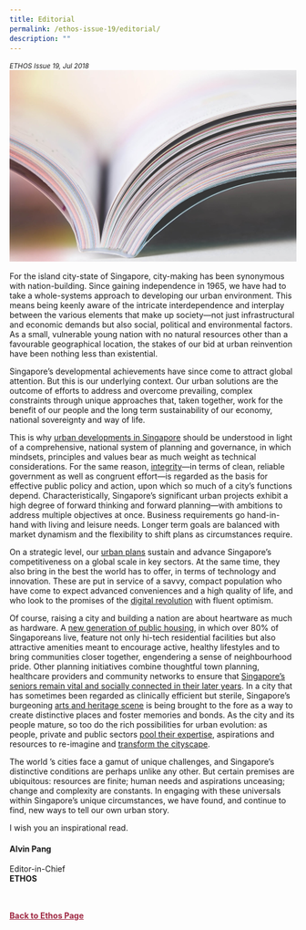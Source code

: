 ```yaml
---
title: Editorial
permalink: /ethos-issue-19/editorial/
description: ""
---
```

<style>

.back a
{
	color: #9f2943;
	font-weight: bold;
}

#banner img
{
	width:100%;
}
	
.author
{
border-bottom: 1px solid black;
margin-top:40px;
padding-bottom:30px;
border-top: 1px solid black;	

}

.author p {
	font-size: 0.9em;
	line-height:24px !important;
	}	

.break
{
   border-top: 1px solid  black;
   border-bottom: 1px solid black;
	 padding:20px;
	text-align:center;
	margin-top:50px;
}
	
.break1
{
font-family: Georgia;
	font-size:20px;
	font-style: italic;
	font-weight: bold;
}

.boxheader {
	color: white !important;
	}	

.containerbox {
	background-color: #B7C9E2;
	border-radius: 10px;
	padding: 5%;
	margin-top: 5%;
	
	}	

li {
	font-size: 15px !important;
	
	}	

</style>

<em><small>ETHOS Issue 19, Jul 2018</small></em>
<img src="/images/Landing_Banner_Images/tile_editorial.jpg">




<p>For the island city-state of Singapore, city-making has been synonymous with nation-building. Since gaining independence in 1965, we have had to take a whole-systems approach to developing our urban environment. This means being keenly aware of the intricate interdependence and interplay between the various elements that make up society—not just infrastructural and economic demands but also social, political and environmental factors. As a small, vulnerable young nation with no natural resources other than a favourable geographical location, the stakes of our bid at urban reinvention have been nothing less than existential.</p>

<p>Singapore’s developmental achievements have since come to attract global attention. But this is our underlying context. Our urban solutions are the outcome of efforts to address and overcome prevailing, complex constraints through unique approaches that, taken together, work for the benefit of our people and the long term sustainability of our economy, national sovereignty and way of life.</p>

<p>This is why <a target="_blank" href="/ethos-issue-19/developing-a-liveable-and-sustainable-singapore/">urban developments in Singapore</a>&nbsp;should be understood in light of a comprehensive, national system of planning and governance, in which mindsets, principles and values bear as much weight as technical considerations. For the same reason, <a target="_blank" href="/ethos-issue-19/integrity-fundamentals-for-singapores-governance-success/">integrity</a>—in terms of clean, reliable government as well as congruent effort—is regarded as the basis for effective public policy and action, upon which so much of a city’s functions depend. Characteristically, Singapore’s significant urban projects exhibit a high degree of forward thinking and forward planning—with ambitions to address multiple objectives at once. Business requirements go hand-in-hand with living and leisure needs. Longer term goals are balanced with market dynamism and the flexibility to shift plans as circumstances require.</p>

<p>On a strategic level, our <a target="_blank" href="/ethos-issue-19/connecting-to-the-world-singapore-as-a-hub-port/">urban plans</a>&nbsp;sustain and advance Singapore’s competitiveness on a global scale in key sectors. At the same time, they also bring in the best the world has to offer, in terms of technology and innovation. These are put in service of a savvy, compact population who have come to expect advanced conveniences and a high quality of life, and who look to the promises of the <a target="_blank" href="/ethos-issue-19/public-transport-planning-and-the-technological-revolution/">digital revolution</a>&nbsp;with fluent optimism.</p>

<p>Of course, raising a city and building a nation are about heartware as much as hardware. A <a target="_blank" href="/ethos-issue-19/the-future-of-heartland-living/">new generation of public housing</a>, in which over 80% of Singaporeans live, feature not only hi-tech residential facilities but also attractive amenities meant to encourage active, healthy lifestyles and to bring communities closer together, engendering a sense of neighbourhood pride. Other planning initiatives combine thoughtful town planning, healthcare providers and community networks to ensure that <a target="_blank" href="/ethos-issue-19/successful-ageing-progressive-governance-and-collaborative-communities/">Singapore’s seniors remain vital and socially connected in their later years</a>. In a city that has sometimes been regarded as clinically efficient but sterile, Singapore’s burgeoning <a target="_blank" href="/ethos-issue-19/reimagining-singapore-placemaking-through-arts-and-culture/">arts and heritage scene</a>&nbsp;is being brought to the fore as a way to create distinctive places and foster memories and bonds. As the city and its people mature, so too do the rich possibilities for urban evolution: as people, private and public sectors <a target="_blank" href="/ethos-issue-19/co-creating-the-rail-corridors-future/">pool their expertise</a>, aspirations and resources to re-imagine and <a target="_blank" href="/ethos-issue-19/growing-a-biophilic-city-in-a-garden/">transform the cityscape</a>.</p>

<p>The world ’s cities face a gamut of unique challenges, and Singapore’s distinctive conditions are perhaps unlike any other. But certain premises are ubiquitous: resources are finite; human needs and aspirations unceasing; change and complexity are constants. In engaging with these universals within Singapore’s unique circumstances, we have found, and continue to find, new ways to tell our own urban story.</p>

<p>I wish you an inspirational read.</p>

<h4>Alvin Pang</h4>

<p>Editor-in-Chief
<br>
<strong>ETHOS</strong></p>



<br>
<br>	
<div class="back">
<a href="/ethos/">Back to Ethos Page</a>	
</div>